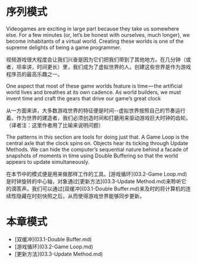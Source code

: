 序列模式
============================

Videogames are exciting in large part because they take us somewhere else. For a few minutes (or, let’s be honest with ourselves, much longer), we become inhabitants of a virtual world. Creating these worlds is one of the supreme delights of being a game programmer.

视频游戏很大程度会让我们兴奋是因为它们把我们带到了其他地方。在几分钟（或者，坦率讲，时间更长）里，我们成为了虚拟世界的人。创建这些世界是作为游戏程序员的最高乐趣之一。

One aspect that most of these game worlds feature is time — the artificial world lives and breathes at its own cadence. As world builders, we must invent time and craft the gears that drive our game’s great clock

从一方面来讲，大多数游戏世界的特征便是时间--虚拟世界按照自己的节奏运行着。作为世界的建造者，我们必须创造时间和打磨用来驱动游戏巨大时钟的齿轮。（译者注：这里作者用了比喻来说明问题）

The patterns in this section are tools for doing just that. A Game Loop is the central axle that the clock spins on. Objects hear its ticking through Update Methods. We can hide the computer’s sequential nature behind a facade of snapshots of moments in time using Double Buffering so that the world appears to update simultaneously.

在本节中的模式便是用来做那样工作的工具。[游戏循环](03.2-Game Loop.md)是时钟旋转的中心轴，对象通过[更新方法](03.3-Update Method.md)来聆听它的滴答声。我们可以通过[双缓冲](03.1-Double Buffer.md)来及时的将计算机的连续性隐藏在时刻快照之后，从而使得游戏世界能够同步更新。

# 本章模式

-  [双缓冲](03.1-Double Buffer.md)
-  [游戏循环](03.2-Game Loop.md)
-  [更新方法](03.3-Update Method.md)
